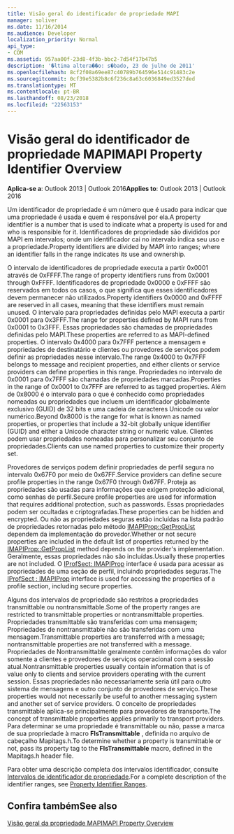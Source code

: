 ```yaml
---
title: Visão geral do identificador de propriedade MAPI
manager: soliver
ms.date: 11/16/2014
ms.audience: Developer
localization_priority: Normal
api_type:
- COM
ms.assetid: 957aa00f-23d8-4f3b-bbc2-7d54f17b47b5
description: '�ltima altera��o: s�bado, 23 de julho de 2011'
ms.openlocfilehash: 8cf2f08a69ee87c40789b764596e514c91483c2e
ms.sourcegitcommit: 0cf39e5382b8c6f236c8a63c6036849ed3527ded
ms.translationtype: MT
ms.contentlocale: pt-BR
ms.lasthandoff: 08/23/2018
ms.locfileid: "22563153"
---
```

# <a name="mapi-property-identifier-overview"></a><span data-ttu-id="2423d-103">Visão geral do identificador de propriedade MAPI</span><span class="sxs-lookup"><span data-stu-id="2423d-103">MAPI Property Identifier Overview</span></span>

  
  
<span data-ttu-id="2423d-104">**Aplica-se a**: Outlook 2013 | Outlook 2016</span><span class="sxs-lookup"><span data-stu-id="2423d-104">**Applies to**: Outlook 2013 | Outlook 2016</span></span> 
  
<span data-ttu-id="2423d-105">Um identificador de propriedade é um número que é usado para indicar que uma propriedade é usada e quem é responsável por ela.</span><span class="sxs-lookup"><span data-stu-id="2423d-105">A property identifier is a number that is used to indicate what a property is used for and who is responsible for it.</span></span> <span data-ttu-id="2423d-106">Identificadores de propriedade são divididos por MAPI em intervalos; onde um identificador cai no intervalo indica seu uso e a propriedade.</span><span class="sxs-lookup"><span data-stu-id="2423d-106">Property identifiers are divided by MAPI into ranges; where an identifier falls in the range indicates its use and ownership.</span></span> 
  
<span data-ttu-id="2423d-107">O intervalo de identificadores de propriedade executa a partir 0x0001 através de 0xFFFF.</span><span class="sxs-lookup"><span data-stu-id="2423d-107">The range of property identifiers runs from 0x0001 through 0xFFFF.</span></span> <span data-ttu-id="2423d-108">Identificadores de propriedade 0x0000 e 0xFFFF são reservados em todos os casos, o que significa que esses identificadores devem permanecer não utilizados.</span><span class="sxs-lookup"><span data-stu-id="2423d-108">Property identifiers 0x0000 and 0xFFFF are reserved in all cases, meaning that these identifiers must remain unused.</span></span> <span data-ttu-id="2423d-109">O intervalo para propriedades definidas pelo MAPI executa a partir 0x0001 para 0x3FFF.</span><span class="sxs-lookup"><span data-stu-id="2423d-109">The range for properties defined by MAPI runs from 0x0001 to 0x3FFF.</span></span> <span data-ttu-id="2423d-110">Essas propriedades são chamadas de propriedades definidas pelo MAPI.</span><span class="sxs-lookup"><span data-stu-id="2423d-110">These properties are referred to as MAPI-defined properties.</span></span> <span data-ttu-id="2423d-111">O intervalo 0x4000 para 0x7FFF pertence a mensagem e propriedades de destinatário e clientes ou provedores de serviços podem definir as propriedades nesse intervalo.</span><span class="sxs-lookup"><span data-stu-id="2423d-111">The range 0x4000 to 0x7FFF belongs to message and recipient properties, and either clients or service providers can define properties in this range.</span></span> <span data-ttu-id="2423d-112">Propriedades no intervalo de 0x0001 para 0x7FFF são chamadas de propriedades marcadas.</span><span class="sxs-lookup"><span data-stu-id="2423d-112">Properties in the range of 0x0001 to 0x7FFF are referred to as tagged properties.</span></span> <span data-ttu-id="2423d-113">Além de 0x8000 é o intervalo para o que é conhecido como propriedades nomeadas ou propriedades que incluem um identificador globalmente exclusivo (GUID) de 32 bits e uma cadeia de caracteres Unicode ou valor numérico.</span><span class="sxs-lookup"><span data-stu-id="2423d-113">Beyond 0x8000 is the range for what is known as named properties, or properties that include a 32-bit globally unique identifier (GUID) and either a Unicode character string or numeric value.</span></span> <span data-ttu-id="2423d-114">Clientes podem usar propriedades nomeadas para personalizar seu conjunto de propriedades.</span><span class="sxs-lookup"><span data-stu-id="2423d-114">Clients can use named properties to customize their property set.</span></span>
  
<span data-ttu-id="2423d-115">Provedores de serviços podem definir propriedades de perfil segura no intervalo 0x67F0 por meio de 0x67FF.</span><span class="sxs-lookup"><span data-stu-id="2423d-115">Service providers can define secure profile properties in the range 0x67F0 through 0x67FF.</span></span> <span data-ttu-id="2423d-116">Proteja as propriedades são usadas para informações que exigem proteção adicional, como senhas de perfil.</span><span class="sxs-lookup"><span data-stu-id="2423d-116">Secure profile properties are used for information that requires additional protection, such as passwords.</span></span> <span data-ttu-id="2423d-117">Essas propriedades podem ser ocultadas e criptografadas.</span><span class="sxs-lookup"><span data-stu-id="2423d-117">These properties can be hidden and encrypted.</span></span> <span data-ttu-id="2423d-118">Ou não as propriedades seguras estão incluídas na lista padrão de propriedades retornadas pelo método [IMAPIProp::GetPropList](imapiprop-getproplist.md) dependem da implementação do provedor.</span><span class="sxs-lookup"><span data-stu-id="2423d-118">Whether or not secure properties are included in the default list of properties returned by the [IMAPIProp::GetPropList](imapiprop-getproplist.md) method depends on the provider's implementation.</span></span> <span data-ttu-id="2423d-119">Geralmente, essas propriedades não são incluídas.</span><span class="sxs-lookup"><span data-stu-id="2423d-119">Usually these properties are not included.</span></span> <span data-ttu-id="2423d-120">O [IProfSect: IMAPIProp](iprofsectimapiprop.md) interface é usada para acessar as propriedades de uma seção de perfil, incluindo propriedades seguras.</span><span class="sxs-lookup"><span data-stu-id="2423d-120">The [IProfSect : IMAPIProp](iprofsectimapiprop.md) interface is used for accessing the properties of a profile section, including secure properties.</span></span> 
  
<span data-ttu-id="2423d-121">Alguns dos intervalos de propriedade são restritos a propriedades transmittable ou nontransmittable.</span><span class="sxs-lookup"><span data-stu-id="2423d-121">Some of the property ranges are restricted to transmittable properties or nontransmittable properties.</span></span> <span data-ttu-id="2423d-122">Propriedades transmittable são transferidas com uma mensagem; Propriedades de nontransmittable não são transferidas com uma mensagem.</span><span class="sxs-lookup"><span data-stu-id="2423d-122">Transmittable properties are transferred with a message; nontransmittable properties are not transferred with a message.</span></span> <span data-ttu-id="2423d-123">Propriedades de Nontransmittable geralmente contêm informações do valor somente a clientes e provedores de serviços operacional com a sessão atual.</span><span class="sxs-lookup"><span data-stu-id="2423d-123">Nontransmittable properties usually contain information that is of value only to clients and service providers operating with the current session.</span></span> <span data-ttu-id="2423d-124">Essas propriedades não necessariamente seria útil para outro sistema de mensagens e outro conjunto de provedores de serviço.</span><span class="sxs-lookup"><span data-stu-id="2423d-124">These properties would not necessarily be useful to another messaging system and another set of service providers.</span></span> <span data-ttu-id="2423d-125">O conceito de propriedades transmittable aplica-se principalmente para provedores de transporte.</span><span class="sxs-lookup"><span data-stu-id="2423d-125">The concept of transmittable properties applies primarily to transport providers.</span></span> <span data-ttu-id="2423d-126">Para determinar se uma propriedade é transmittable ou não, passe a marca de sua propriedade à macro **FIsTransmittable** , definida no arquivo de cabeçalho Mapitags.h.</span><span class="sxs-lookup"><span data-stu-id="2423d-126">To determine whether a property is transmittable or not, pass its property tag to the **FIsTransmittable** macro, defined in the Mapitags.h header file.</span></span> 
  
<span data-ttu-id="2423d-127">Para obter uma descrição completa dos intervalos identificador, consulte [Intervalos de identificador de propriedade](property-identifier-ranges.md).</span><span class="sxs-lookup"><span data-stu-id="2423d-127">For a complete description of the identifier ranges, see [Property Identifier Ranges](property-identifier-ranges.md).</span></span>
  
## <a name="see-also"></a><span data-ttu-id="2423d-128">Confira também</span><span class="sxs-lookup"><span data-stu-id="2423d-128">See also</span></span>



[<span data-ttu-id="2423d-129">Visão geral da propriedade MAPI</span><span class="sxs-lookup"><span data-stu-id="2423d-129">MAPI Property Overview</span></span>](mapi-property-overview.md)

